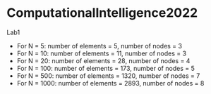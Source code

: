 # ComputationalIntelligence2022
Lab1
- For N = 5: number of elements = 5, number of nodes = 3
- For N = 10: number of elements = 11, number of nodes = 3
- For N = 20: number of elements = 28, number of nodes = 4
- For N = 100: number of elements = 173, number of nodes = 5
- For N = 500: number of elements = 1320, number of nodes = 7
- For N = 1000: number of elements = 2893, number of nodes = 8